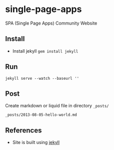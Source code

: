 single-page-apps
================

SPA (Single Page Apps) Community Website

## Install
- Install jekyll `gem install jekyll`

## Run
    jekyll serve --watch --baseurl ''

## Post
Create markdown or liquid file in directory `_posts/`

    _posts/2013-08-05-hello-world.md
    
## References
- Site is built using [jekyll](http://jekyllrb.com/)
